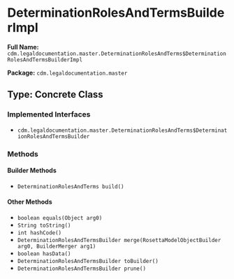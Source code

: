 # DeterminationRolesAndTermsBuilderImpl

**Full Name:** `cdm.legaldocumentation.master.DeterminationRolesAndTerms$DeterminationRolesAndTermsBuilderImpl`

**Package:** `cdm.legaldocumentation.master`

## Type: Concrete Class

### Implemented Interfaces

- `cdm.legaldocumentation.master.DeterminationRolesAndTerms$DeterminationRolesAndTermsBuilder`

### Methods

#### Builder Methods

- `DeterminationRolesAndTerms build()`

#### Other Methods

- `boolean equals(Object arg0)`
- `String toString()`
- `int hashCode()`
- `DeterminationRolesAndTermsBuilder merge(RosettaModelObjectBuilder arg0, BuilderMerger arg1)`
- `boolean hasData()`
- `DeterminationRolesAndTermsBuilder toBuilder()`
- `DeterminationRolesAndTermsBuilder prune()`

